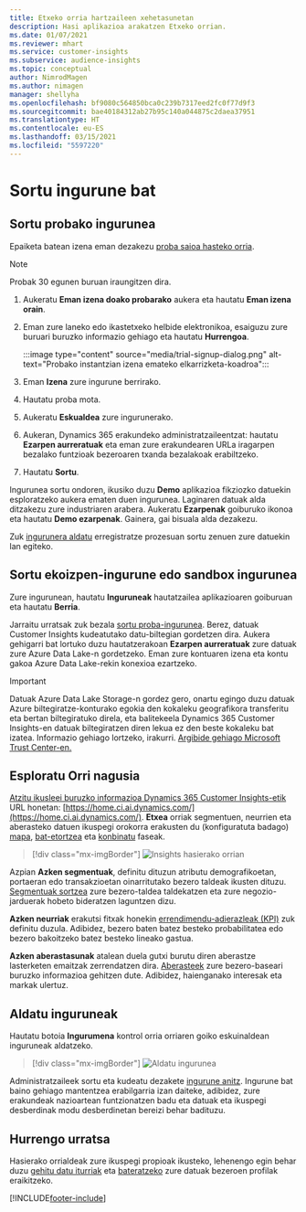 ```yaml
---
title: Etxeko orria hartzaileen xehetasunetan
description: Hasi aplikazioa arakatzen Etxeko orrian.
ms.date: 01/07/2021
ms.reviewer: mhart
ms.service: customer-insights
ms.subservice: audience-insights
ms.topic: conceptual
author: NimrodMagen
ms.author: nimagen
manager: shellyha
ms.openlocfilehash: bf9080c564850bca0c239b7317eed2fc0f77d9f3
ms.sourcegitcommit: bae40184312ab27b95c140a044875c2daea37951
ms.translationtype: HT
ms.contentlocale: eu-ES
ms.lasthandoff: 03/15/2021
ms.locfileid: "5597220"
---
```

# <a name="create-a-new-environment"></a>Sortu ingurune bat

## <a name="create-a-trial-environment"></a>Sortu probako ingurunea

Epaiketa batean izena eman dezakezu [proba saioa hasteko orria](https://dynamics.microsoft.com/get-started/free-trial/?appname=customerinsights). 

> [!NOTE]
> Probak 30 egunen buruan iraungitzen dira.

1. Aukeratu **Eman izena doako probarako** aukera eta hautatu **Eman izena orain**.

1. Eman zure laneko edo ikastetxeko helbide elektronikoa, esaiguzu zure buruari buruzko informazio gehiago eta hautatu **Hurrengoa**.

   :::image type="content" source="media/trial-signup-dialog.png" alt-text="Probako instantzian izena emateko elkarrizketa-koadroa":::

1. Eman **Izena** zure ingurune berrirako. 

1. Hautatu proba mota.

1. Aukeratu **Eskualdea** zure ingurunerako.

1. Aukeran, Dynamics 365 erakundeko administratzaileentzat: hautatu **Ezarpen aurreratuak** eta eman zure erakundearen URLa iragarpen bezalako funtzioak bezeroaren txanda bezalakoak erabiltzeko.

1. Hautatu **Sortu**. 

Ingurunea sortu ondoren, ikusiko duzu **Demo** aplikazioa fikziozko datuekin esploratzeko aukera ematen duen ingurunea. Laginaren datuak alda ditzakezu zure industriaren arabera. Aukeratu **Ezarpenak** goiburuko ikonoa eta hautatu **Demo ezarpenak**. Gainera, gai bisuala alda dezakezu. 

Zuk [ingurunera aldatu](#switch-environments) erregistratze prozesuan sortu zenuen zure datuekin lan egiteko.

## <a name="create-a-new-production-or-sandbox-environment"></a>Sortu ekoizpen-ingurune edo sandbox ingurunea

Zure ingurunean, hautatu **Inguruneak** hautatzailea aplikazioaren goiburuan eta hautatu **Berria**.

Jarraitu urratsak zuk bezala [sortu proba-ingurunea](#create-a-trial-environment). Berez, datuak Customer Insights kudeatutako datu-biltegian gordetzen dira. Aukera gehigarri bat lortuko duzu hautatzerakoan **Ezarpen aurreratuak** zure datuak zure Azure Data Lake-n gordetzeko. Eman zure kontuaren izena eta kontu gakoa Azure Data Lake-rekin konexioa ezartzeko. 

> [!IMPORTANT]
> Datuak Azure Data Lake Storage-n gordez gero, onartu egingo duzu datuak Azure biltegiratze-konturako egokia den kokaleku geografikora transferitu eta bertan biltegiratuko direla, eta balitekeela Dynamics 365 Customer Insights-en datuak biltegiratzen diren lekua ez den beste kokaleku bat izatea. Informazio gehiago lortzeko, irakurri. [Argibide gehiago Microsoft Trust Center-en.](https://www.microsoft.com/trust-center)

## <a name="explore-the-home-page"></a>Esploratu Orri nagusia

[Atzitu ikusleei buruzko informazioa Dynamics 365 Customer Insights-etik](https://home.ci.ai.dynamics.com/) URL honetan: [https://home.ci.ai.dynamics.com/](https://home.ci.ai.dynamics.com/).
**Etxea** orriak segmentuen, neurrien eta aberasteko datuen ikuspegi orokorra erakusten du (konfiguratuta badago) [mapa](map-entities.md), [bat-etortzea](match-entities.md) eta [konbinatu](merge-entities.md) faseak.

> [!div class="mx-imgBorder"] 
> ![Insights hasierako orrian](media/home-page-insights.png "Insights hasierako orrian")

Azpian **Azken segmentuak**, definitu dituzun atributu demografikoetan, portaeran edo transakzioetan oinarritutako bezero taldeak ikusten dituzu. [Segmentuak sortzea](segments.md) zure bezero-taldea taldekatzen eta zure negozio-jarduerak hobeto bideratzen laguntzen dizu.

**Azken neurriak** erakutsi fitxak honekin [errendimendu-adierazleak (KPI)](measures.md) zuk definitu duzula. Adibidez, bezero baten batez besteko probabilitatea edo bezero bakoitzeko batez besteko lineako gastua.

**Azken aberastasunak** atalean duela gutxi burutu diren aberastze lasterketen emaitzak zerrendatzen dira. [Aberasteek](enrichment-hub.md) zure bezero-baseari buruzko informazioa gehitzen dute. Adibidez, haienganako interesak eta markak ulertuz.

## <a name="switch-environments"></a>Aldatu inguruneak

Hautatu botoia **Ingurumena** kontrol orria orriaren goiko eskuinaldean inguruneak aldatzeko.

> [!div class="mx-imgBorder"] 
> ![Aldatu ingurunea](media/home-page-environment-switcher.png "Aldatu ingurunea")

Administratzaileek sortu eta kudeatu dezakete [ingurune anitz](manage-environments.md). Ingurune bat baino gehiago mantentzea erabilgarria izan daiteke, adibidez, zure erakundeak nazioartean funtzionatzen badu eta datuak eta ikuspegi desberdinak modu desberdinetan bereizi behar badituzu.

## <a name="next-step"></a>Hurrengo urratsa

Hasierako orrialdeak zure ikuspegi propioak ikusteko, lehenengo egin behar duzu [gehitu datu iturriak](data-sources.md) eta [bateratzeko](data-unification.md) zure datuak bezeroen profilak eraikitzeko.


[!INCLUDE[footer-include](../includes/footer-banner.md)]